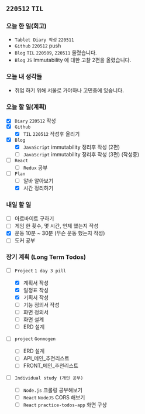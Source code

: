 ## `220512` `TIL`

### 오늘 한 일(회고)

- `Tablet Diary 작성` `220511`
- `Github` `220512` push
- `Blog` `TIL` `220509`, `220511` 올렸습니다.
- `Blog` `JS` Immutability 에 대한 고찰 2편을 올렸습니다.

### 오늘 내 생각들

- 취업 하기 위해 서울로 가야하나 고민중에 있습니다.

### 오늘 할 일(계획)

- [x] `Diary` `220512` 작성
- [x] `Github`
  - [x] `TIL` `220512` 작성후 올리기
- [x] `Blog`
  - [x] `JavaScript` immutability 정리후 작성 (2편)
  - [ ] `JavaScript` immutability 정리후 작성 (3편) (작성중)
- [ ] `React`
  - [ ] `Redux` 공부
- [ ] `Plan`
  - [ ] 알바 알아보기
  - [x] 시간 정리하기

### 내일 할 일

- [ ] 아르바이트 구하기
- [ ] 게임 한 횟수, 몇 시간, 언제 했는지 작성
- [x] 운동 10분 ~ 30분 (무슨 운동 했는지 작성)
- [ ] 도커 공부

### 장기 계획 (Long Term Todos)

- [ ] `Project` `1 day 3 pill`

  - [x] 계획서 작성
  - [x] 일정표 작성
  - [x] 기획서 작성
  - [ ] 기능 정의서 작성
  - [ ] 화면 정의서
  - [ ] 화면 설계
  - [ ] ERD 설계

- [ ] `project` `Gonmogen`

  - [ ] ERD 설계
  - [ ] API\_메인\_추천리스트
  - [ ] FRONT\_메인\_추천리스트

- [ ] `Individual study (개인 공부)`
  - [ ] `Node.js` 크롤링 공부해보기
  - [ ] `React` `NodeJS` CORS 해보기
  - [ ] `React` `practice-todos-app` 화면 구상
